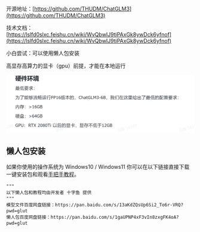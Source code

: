 开源地址：[https://github.com/THUDM/ChatGLM3](https://github.com/THUDM/ChatGLM3)

技术文档：[https://lslfd0slxc.feishu.cn/wiki/WvQbwIJ9tiPAxGk8ywDck6yfnof](https://lslfd0slxc.feishu.cn/wiki/WvQbwIJ9tiPAxGk8ywDck6yfnof)

小白尝试：可以使用懒人包安装

高显存高算力的显卡（gpu）前提，才能在本地运行

![](../../images/1701090537801-249b45d2-66a7-44b6-bbe7-5e2c1abb62fc.png)

## 懒人包安装
如果你使用的操作系统为 Windows10 / Windows11 你可以在以下链接直接下载一键安装包和观看[手把手教程](https://www.bilibili.com/video/BV1c34y1w75K/?vd_source=c083324a69ff411499cf1b5f539eaac7)。



```plain
"""
以下懒人包和教程均由开发者 十字鱼 提供
"""
模型文件百度网盘链接：https://pan.baidu.com/s/13aKdZQsUp6Si2_To6r-VRQ?pwd=glut
懒人包百度网盘链接：https://pan.baidu.com/s/1gaUPNP4xF3vIn8zxgFK4oA?pwd=glut
```

